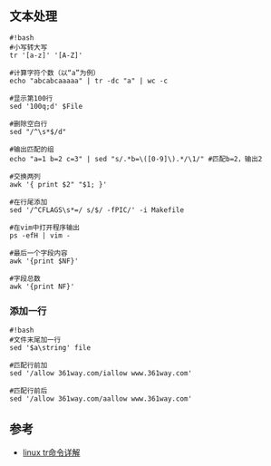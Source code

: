 ## 文本处理
```
#!bash
#小写转大写
tr '[a-z]' '[A-Z]'

#计算字符个数（以“a”为例）
echo "abcabcaaaaa" | tr -dc "a" | wc -c

#显示第100行
sed '100q;d' $File

#删除空白行
sed "/^\s*$/d"

#输出匹配的组
echo "a=1 b=2 c=3" | sed "s/.*b=\([0-9]\).*/\1/" #匹配b=2，输出2

#交换两列
awk '{ print $2" "$1; }'

#在行尾添加
sed '/^CFLAGS\s*=/ s/$/ -fPIC/' -i Makefile

#在vim中打开程序输出
ps -efH | vim -

#最后一个字段内容
awk '{print $NF}'

#字段总数
awk '{print NF}'
```

### 添加一行
```
#!bash
#文件末尾加一行
sed '$a\string' file

#匹配行前加
sed '/allow 361way.com/iallow www.361way.com'

#匹配行前后
sed '/allow 361way.com/aallow www.361way.com'

```
## 参考
* [linux tr命令详解](http://blog.sina.com.cn/s/blog_58c3f7960100uttl.html)